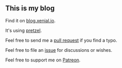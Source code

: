 ## This is my blog

Find it on [blog.xenial.io](https://blog.xenial.io).

It's using [pretzel](https://github.com/Code52/pretzel).

Feel free to send me a [pull request](https://github.com/xenial-io/Xenial.Blog/pulls) if you find a typo.

Feel free to file an [issue](https://github.com/xenial-io/Xenial.Blog/issues) for discussions or wishes.

Feel free to support me on [Patreon](https://www.patreon.com/biohaz999).